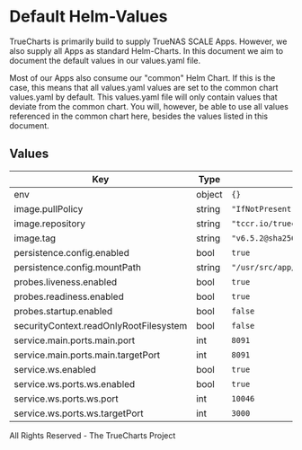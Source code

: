 # Default Helm-Values

TrueCharts is primarily build to supply TrueNAS SCALE Apps.
However, we also supply all Apps as standard Helm-Charts. In this document we aim to document the default values in our values.yaml file.

Most of our Apps also consume our "common" Helm Chart.
If this is the case, this means that all values.yaml values are set to the common chart values.yaml by default. This values.yaml file will only contain values that deviate from the common chart.
You will, however, be able to use all values referenced in the common chart here, besides the values listed in this document.

## Values

| Key | Type | Default | Description |
|-----|------|---------|-------------|
| env | object | `{}` |  |
| image.pullPolicy | string | `"IfNotPresent"` |  |
| image.repository | string | `"tccr.io/truecharts/zwavejs2mqtt"` |  |
| image.tag | string | `"v6.5.2@sha256:3cd8e650865bcc8b16adfceb4e51dfd185f3f910ce5b428e165d23229296d6ea"` |  |
| persistence.config.enabled | bool | `true` |  |
| persistence.config.mountPath | string | `"/usr/src/app/store"` |  |
| probes.liveness.enabled | bool | `true` |  |
| probes.readiness.enabled | bool | `true` |  |
| probes.startup.enabled | bool | `false` |  |
| securityContext.readOnlyRootFilesystem | bool | `false` |  |
| service.main.ports.main.port | int | `8091` |  |
| service.main.ports.main.targetPort | int | `8091` |  |
| service.ws.enabled | bool | `true` |  |
| service.ws.ports.ws.enabled | bool | `true` |  |
| service.ws.ports.ws.port | int | `10046` |  |
| service.ws.ports.ws.targetPort | int | `3000` |  |

All Rights Reserved - The TrueCharts Project
